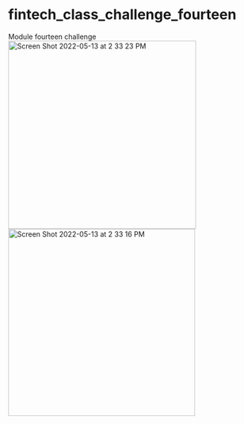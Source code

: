 # fintech_class_challenge_fourteen
Module fourteen challenge
<img width="379" alt="Screen Shot 2022-05-13 at 2 33 23 PM" src="https://user-images.githubusercontent.com/93882303/168345810-0790fc48-d4c8-48b0-94af-80cd110d3ddb.png">
<img width="377" alt="Screen Shot 2022-05-13 at 2 33 16 PM" src="https://user-images.githubusercontent.com/93882303/168345819-8018bdb9-891a-4b97-8ccb-962449927d5a.png">
